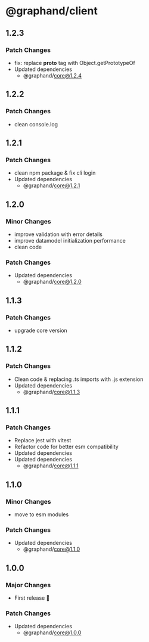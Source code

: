 # @graphand/client

## 1.2.3

### Patch Changes

- fix: replace **proto** tag with Object.getPrototypeOf
- Updated dependencies
  - @graphand/core@1.2.4

## 1.2.2

### Patch Changes

- clean console.log

## 1.2.1

### Patch Changes

- clean npm package & fix cli login
- Updated dependencies
  - @graphand/core@1.2.1

## 1.2.0

### Minor Changes

- improve validation with error details
- improve datamodel initialization performance
- clean code

### Patch Changes

- Updated dependencies
  - @graphand/core@1.2.0

## 1.1.3

### Patch Changes

- upgrade core version

## 1.1.2

### Patch Changes

- Clean code & replacing .ts imports with .js extension
- Updated dependencies
  - @graphand/core@1.1.3

## 1.1.1

### Patch Changes

- Replace jest with vitest
- Refactor code for better esm compatibility
- Updated dependencies
- Updated dependencies
  - @graphand/core@1.1.1

## 1.1.0

### Minor Changes

- move to esm modules

### Patch Changes

- Updated dependencies
  - @graphand/core@1.1.0

## 1.0.0

### Major Changes

- First release 🎉

### Patch Changes

- Updated dependencies
  - @graphand/core@1.0.0

